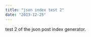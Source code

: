 ```yaml
---
title: "json index test 2"
date: "2013-12-25"
---
```


<div class="content">
<p>test 2 of the json post index generator.</p>
</div>
